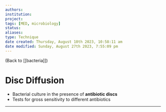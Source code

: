 ```yaml
---
authors: 
institution: 
project: 
tags: [MED, microbiology]
status: 
aliases: 
type: Technique
date created: Thursday, August 10th 2023, 10:58:11 am
date modified: Sunday, August 27th 2023, 7:55:09 pm
---
```


(Back to [[bacteria]])

# Disc Diffusion

- Bacterial culture in the presence of **antibiotic discs**
- Tests for gross sensitivity to different antibiotics

---

